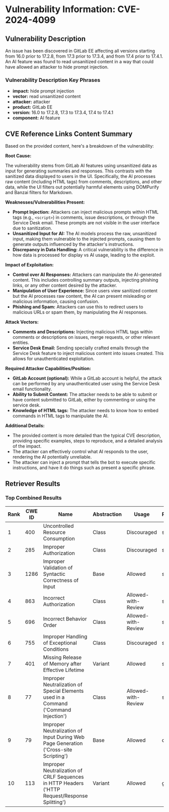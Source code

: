 # Vulnerability Information: CVE-2024-4099

## Vulnerability Description
An issue has been discovered in GitLab EE affecting all versions starting from 16.0 prior to 17.2.8, from 17.3 prior to 17.3.4, and from 17.4 prior to 17.4.1. An AI feature was found to read unsanitized content in a way that could have allowed an attacker to hide prompt injection.

### Vulnerability Description Key Phrases
- **impact:** hide prompt injection
- **vector:** read unsanitized content
- **attacker:** attacker
- **product:** GitLab EE
- **version:** 16.0 to 17.2.8, 17.3 to 17.3.4, 17.4 to 17.4.1
- **component:** AI feature

## CVE Reference Links Content Summary
Based on the provided content, here's a breakdown of the vulnerability:

**Root Cause:**

The vulnerability stems from GitLab AI features using unsanitized data as input for generating summaries and responses. This contrasts with the sanitized data displayed to users in the UI. Specifically, the AI processes raw content (including HTML tags) from comments, descriptions, and other data, while the UI filters out potentially harmful elements using DOMPurify and Banzai filters for Markdown.

**Weaknesses/Vulnerabilities Present:**

*   **Prompt Injection:** Attackers can inject malicious prompts within HTML tags (e.g., `<script>`) in comments, issue descriptions, or through the Service Desk email. These prompts are not visible in the user interface due to sanitization.
*   **Unsanitized Input for AI:** The AI models process the raw, unsanitized input, making them vulnerable to the injected prompts, causing them to generate outputs influenced by the attacker's instructions.
*   **Discrepancy in Data Handling:** A critical vulnerability is the difference in how data is processed for display vs AI usage, leading to the exploit.

**Impact of Exploitation:**

*   **Control over AI Responses:** Attackers can manipulate the AI-generated content. This includes controlling summary outputs, injecting phishing links, or any other content desired by the attacker.
*   **Manipulation of User Experience:** Since users view sanitized content but the AI processes raw content, the AI can present misleading or malicious information, causing confusion.
*   **Phishing and Spam:** Attackers can use this to redirect users to malicious URLs or spam them, by manipulating the AI responses.

**Attack Vectors:**

*   **Comments and Descriptions:** Injecting malicious HTML tags within comments or descriptions on issues, merge requests, or other relevant entities.
*   **Service Desk Email:** Sending specially crafted emails through the Service Desk feature to inject malicious content into issues created. This allows for unauthenticated exploitation.

**Required Attacker Capabilities/Position:**

*   **GitLab Account (optional):** While a GitLab account is helpful, the attack can be performed by any unauthenticated user using the Service Desk email functionality.
*   **Ability to Submit Content:** The attacker needs to be able to submit or have content submitted to GitLab, either by commenting or using the service desk.
*   **Knowledge of HTML tags:** The attacker needs to know how to embed commands in HTML tags to manipulate the AI.

**Additional Details:**

*   The provided content is more detailed than the typical CVE description, providing specific examples, steps to reproduce, and a detailed analysis of the impact.
*   The attacker can effectively control what AI responds to the user, rendering the AI potentially unreliable.
*   The attacker can inject a prompt that tells the bot to execute specific instructions, and have it do things such as present a specific phrase.

## Retriever Results

### Top Combined Results

| Rank | CWE ID | Name | Abstraction | Usage  | Retrievers | Individual Scores |
|------|--------|------|-------------|-------|------------|-------------------|
| 1 | 400 | Uncontrolled Resource Consumption | Class | Discouraged | sparse | 0.123 |
| 2 | 285 | Improper Authorization | Class | Discouraged | sparse | 0.119 |
| 3 | 1286 | Improper Validation of Syntactic Correctness of Input | Base | Allowed | sparse | 0.118 |
| 4 | 863 | Incorrect Authorization | Class | Allowed-with-Review | sparse | 0.117 |
| 5 | 696 | Incorrect Behavior Order | Class | Allowed-with-Review | sparse | 0.116 |
| 6 | 755 | Improper Handling of Exceptional Conditions | Class | Discouraged | sparse | 0.115 |
| 7 | 401 | Missing Release of Memory after Effective Lifetime | Variant | Allowed | sparse | 0.114 |
| 8 | 77 | Improper Neutralization of Special Elements used in a Command ('Command Injection') | Class | Allowed-with-Review | sparse | 0.111 |
| 9 | 79 | Improper Neutralization of Input During Web Page Generation ('Cross-site Scripting') | Base | Allowed | dense | 0.567 |
| 10 | 113 | Improper Neutralization of CRLF Sequences in HTTP Headers ('HTTP Request/Response Splitting') | Variant | Allowed | graph | 0.003 |

